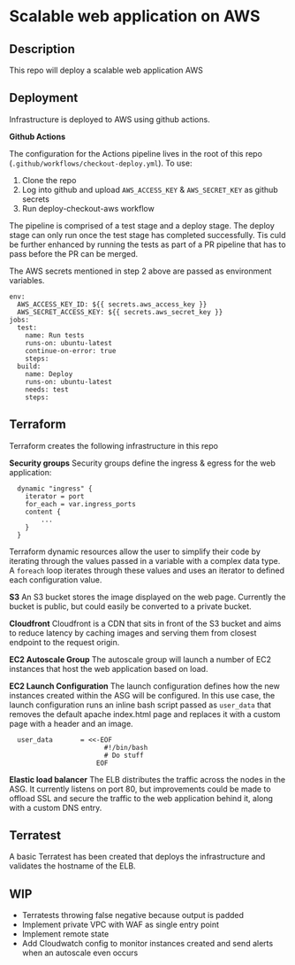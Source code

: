 # Scalable web application on AWS

## Description
This repo will deploy a scalable web application AWS


## Deployment

Infrastructure is deployed to AWS using github actions.

**Github Actions**

The configuration for the Actions pipeline lives in the root of this repo (`.github/workflows/checkout-deploy.yml`). To use:
1. Clone the repo
2. Log into github and upload `AWS_ACCESS_KEY` & `AWS_SECRET_KEY` as github secrets
3. Run deploy-checkout-aws workflow

The pipeline is comprised of a test stage and a deploy stage. The deploy stage can only run once the test stage has completed successfully. Tis culd be further enhanced by running the tests as part of a PR pipeline that has to pass before the PR can be merged.

The AWS secrets mentioned in step 2 above are passed as environment variables.

```
env:
  AWS_ACCESS_KEY_ID: ${{ secrets.aws_access_key }}
  AWS_SECRET_ACCESS_KEY: ${{ secrets.aws_secret_key }}
jobs:
  test:
    name: Run tests
    runs-on: ubuntu-latest
    continue-on-error: true
    steps:
  build:
    name: Deploy
    runs-on: ubuntu-latest
    needs: test
    steps:
```


## Terraform

Terraform creates the following infrastructure in this repo

**Security groups**
Security groups define the ingress & egress for the web application:

```
  dynamic "ingress" {
    iterator = port
    for_each = var.ingress_ports
    content {
        ...
    }
  }
```
Terraform dynamic resources allow the user to simplify their code by iterating through the values passed in a variable with a complex data type. A `foreach` loop iterates through these values and uses an iterator to defined each configuration value.

**S3**
An S3 bucket stores the image displayed on the web page. Currently the bucket is public, but could easily be converted to a private bucket.

**Cloudfront**
Cloudfront is a CDN that sits in front of the S3 bucket and aims to reduce latency by caching images and serving them from closest endpoint to the request origin.

**EC2 Autoscale Group**
The autoscale group will launch a number of EC2 instances that host the web application based on load. 

**EC2 Launch Configuration**
The launch configuration defines how the new instances created within the ASG will be configured. In this use case, the launch configuration runs an inline bash script passed as `user_data` that removes the default apache index.html page and replaces it with a custom page with a header and an image.

```
  user_data       = <<-EOF
                        #!/bin/bash
                        # Do stuff
                      EOF
```

**Elastic load balancer**
The ELB distributes the traffic across the nodes in the ASG. It currently listens on port 80, but improvements could be made to offload SSL and secure the traffic to the web application behind it, along with a custom DNS entry.

## Terratest
A basic Terratest has been created that deploys the infrastructure and validates the hostname of the ELB. 

## WIP
* Terratests throwing false negative because output is padded
* Implement private VPC with WAF as single entry point
* Implement remote state
* Add Cloudwatch config to monitor instances created and send alerts when an autoscale even occurs
